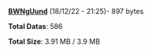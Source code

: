 [**BWNgUund**](/data/BWNgUund.txt) (18/12/22 - 21:25)- 897 bytes

**Total Datas**: 586

**Total Size**: 3.91 MB / 3.9 MB